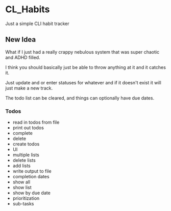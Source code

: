 # CL_Habits
Just a simple CLI habit tracker

## New Idea
What if I just had a really crappy nebulous system that was super chaotic and ADHD filled. 

I think you should basically just be able to throw anything at it and it catches it. 

Just update and or enter statuses for whatever and if it doesn't exist it will just make a new track. 

The todo list can be cleared, and things can optionally have due dates.

### Todos 
- read in todos from file
- print out todos
- complete
- delete
- create todos
- UI
- multiple lists
- delete lists
- add lists
- write output to file
- completion dates
- show all 
- show list
- show by due date 
- prioritization
- sub-tasks
